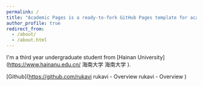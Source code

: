 ```yaml
---
permalink: /
title: "Academic Pages is a ready-to-fork GitHub Pages template for academic personal websites"
author_profile: true
redirect_from: 
  - /about/
  - /about.html
---
```


I'm a third year undergraduate student from [Hainan University](https://www.hainanu.edu.cn/ 海南大学 海南大学 ).


[Github](https://github.com/rukavi rukavi - Overview rukavi - Overview ) 
